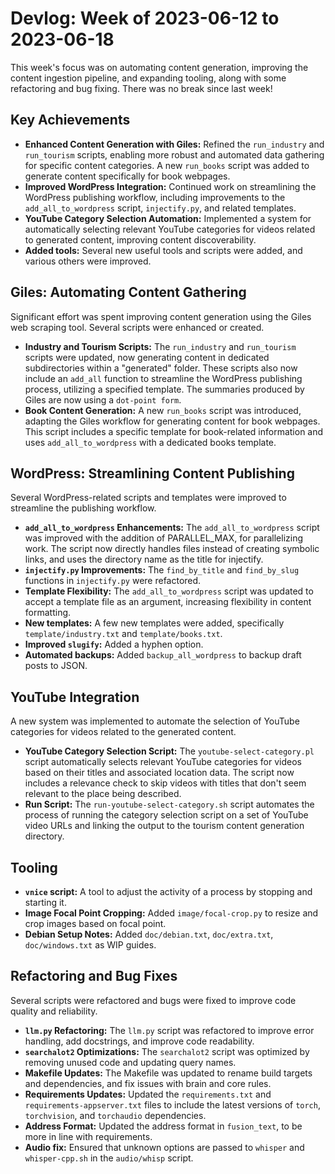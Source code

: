 # Devlog: Week of 2023-06-12 to 2023-06-18

This week's focus was on automating content generation, improving the content ingestion pipeline, and expanding tooling, along with some refactoring and bug fixing. There was no break since last week!

## Key Achievements

*   **Enhanced Content Generation with Giles:** Refined the `run_industry` and `run_tourism` scripts, enabling more robust and automated data gathering for specific content categories. A new `run_books` script was added to generate content specifically for book webpages.
*   **Improved WordPress Integration:** Continued work on streamlining the WordPress publishing workflow, including improvements to the `add_all_to_wordpress` script, `injectify.py`, and related templates.
*   **YouTube Category Selection Automation:** Implemented a system for automatically selecting relevant YouTube categories for videos related to generated content, improving content discoverability.
*   **Added tools:** Several new useful tools and scripts were added, and various others were improved.

## Giles: Automating Content Gathering

Significant effort was spent improving content generation using the Giles web scraping tool. Several scripts were enhanced or created.

*   **Industry and Tourism Scripts:** The `run_industry` and `run_tourism` scripts were updated, now generating content in dedicated subdirectories within a "generated" folder. These scripts also now include an `add_all` function to streamline the WordPress publishing process, utilizing a specified template. The summaries produced by Giles are now using a `dot-point form`.
*   **Book Content Generation:** A new `run_books` script was introduced, adapting the Giles workflow for generating content for book webpages. This script includes a specific template for book-related information and uses `add_all_to_wordpress` with a dedicated books template.

## WordPress: Streamlining Content Publishing

Several WordPress-related scripts and templates were improved to streamline the publishing workflow.

*   **`add_all_to_wordpress` Enhancements:** The `add_all_to_wordpress` script was improved with the addition of PARALLEL_MAX, for parallelizing work. The script now directly handles files instead of creating symbolic links, and uses the directory name as the title for injectify.
*   **`injectify.py` Improvements:** The `find_by_title` and `find_by_slug` functions in `injectify.py` were refactored.
*   **Template Flexibility:** The `add_all_to_wordpress` script was updated to accept a template file as an argument, increasing flexibility in content formatting.
*   **New templates:** A few new templates were added, specifically `template/industry.txt` and `template/books.txt`.
*   **Improved `slugify`:** Added a hyphen option.
*   **Automated backups:** Added `backup_all_wordpress` to backup draft posts to JSON.

## YouTube Integration

A new system was implemented to automate the selection of YouTube categories for videos related to the generated content.

*   **YouTube Category Selection Script:** The `youtube-select-category.pl` script automatically selects relevant YouTube categories for videos based on their titles and associated location data. The script now includes a relevance check to skip videos with titles that don't seem relevant to the place being described.
*   **Run Script:** The `run-youtube-select-category.sh` script automates the process of running the category selection script on a set of YouTube video URLs and linking the output to the tourism content generation directory.

## Tooling

*   **`vnice` script:** A tool to adjust the activity of a process by stopping and starting it.
*   **Image Focal Point Cropping:** Added `image/focal-crop.py` to resize and crop images based on focal point.
*   **Debian Setup Notes:** Added `doc/debian.txt`, `doc/extra.txt`, `doc/windows.txt` as WIP guides.

## Refactoring and Bug Fixes

Several scripts were refactored and bugs were fixed to improve code quality and reliability.

*   **`llm.py` Refactoring:** The `llm.py` script was refactored to improve error handling, add docstrings, and improve code readability.
*   **`searchalot2` Optimizations:** The `searchalot2` script was optimized by removing unused code and updating query names.
*   **Makefile Updates:** The Makefile was updated to rename build targets and dependencies, and fix issues with brain and core rules.
*   **Requirements Updates:** Updated the `requirements.txt` and `requirements-appserver.txt` files to include the latest versions of `torch`, `torchvision`, and `torchaudio` dependencies.
*   **Address Format:** Updated the address format in `fusion_text`, to be more in line with requirements.
*   **Audio fix:** Ensured that unknown options are passed to `whisper` and `whisper-cpp.sh` in the `audio/whisp` script.
